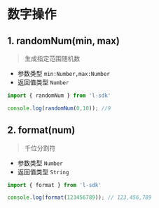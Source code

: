 # 数字操作

## 1. randomNum(min, max)

> 生成指定范围随机数

- 参数类型 `min:Number,max:Number`
- 返回值类型 `Number`

```javascript
import { randomNum } from 'l-sdk'

console.log(randomNum(0,10)); //9

```

## 2. format(num)

> 千位分割符

- 参数类型 `Number`
- 返回值类型 `String`

```javascript
import { format } from 'l-sdk'

console.log(format(123456789)); // 123,456,789

```

